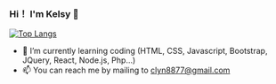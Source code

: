 ### Hi！ I'm Kelsy 👋

[![Top Langs](https://github-readme-stats.vercel.app/api/top-langs/?username=Kelsyyy&layout=compact)](https://github.com/anuraghazra/github-readme-stats)


- 💪 I’m currently learning coding (HTML, CSS, Javascript, Bootstrap, JQuery, React, Node.js, Php...)
- 📫 You can reach me by mailing to <clyn8877@gmail.com>
<!--
**Kelsyyy/Kelsyyy** is a ✨ _special_ ✨ repository because its `README.md` (this file) appears on your GitHub profile.

Here are some ideas to get you started:

- 🔭 I’m currently working on ...
- 🌱 I’m currently learning ...
- 👯 I’m looking to collaborate on ...
- 🤔 I’m looking for help with ...
- 💬 Ask me about ...
- 📫 How to reach me: ...
- 😄 Pronouns: ...
- ⚡ Fun fact: ...
-->
